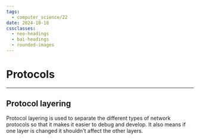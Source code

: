 ```yaml
---
tags:
  - computer_science/22
date: 2024-10-18
cssclasses:
  - neo-headings
  - bai-headings
  - rounded-images
---
```

# Protocols

***
## Protocol layering
Protocol layering is used to separate the different types of network protocols so that it makes it easier to debug and develop. It also means if one layer is changed it shouldn't affect the other layers.

